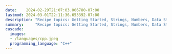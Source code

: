 ```yaml
---
date:    2024-02-29T21:07:03.006780-07:00
lastmod: 2024-03-01T22:11:36.653392-07:00
description: "Recipe topics: Getting Started, Strings, Numbers, Data Structures, Good Coding Practices, Files and I/O, Dates and Times, Data and Text Processing,…"
summary:     "Recipe topics: Getting Started, Strings, Numbers, Data Structures, Good Coding Practices, Files and I/O, Dates and Times, Data and Text Processing,…"
cascade:
  images:
  - /languages/cpp.jpeg
  programming_language: "C++"
---
```

